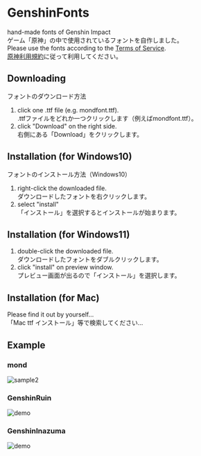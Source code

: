 # GenshinFonts
hand-made fonts of Genshin Impact  
ゲーム「原神」の中で使用されているフォントを自作しました。  
Please use the fonts according to the [Terms of Service](https://genshin.hoyoverse.com/en/company/terms).  
[原神利用規約](https://genshin.hoyoverse.com/ja/company/terms)に従って利用してください。  

## Downloading
フォントのダウンロード方法  
1. click one .ttf file (e.g. mondfont.ttf).  
.ttfファイルをどれか一つクリックします（例えばmondfont.ttf）。
1. click "Download" on the right side.  
右側にある「Download」をクリックします。

## Installation (for Windows10)
フォントのインストール方法（Windows10）
1. right-click the downloaded file.  
ダウンロードしたフォントを右クリックします。
2. select "install"  
「インストール」を選択するとインストールが始まります。

## Installation (for Windows11)
1. double-click the downloaded file.  
ダウンロードしたフォントをダブルクリックします。
3. click "install" on preview window.  
プレビュー画面が出るので「インストール」を選択します。

## Installation (for Mac)
Please find it out by yourself...  
「Mac ttf インストール」等で検索してください...

## Example
### mond
![sample2](https://user-images.githubusercontent.com/60289598/138224516-32fd1c03-6a1d-44c3-b4b4-406f436210e5.png)  
### GenshinRuin
![demo](https://user-images.githubusercontent.com/60289598/161377184-d28ff170-42d2-481c-afdd-2c27e2b3dd07.png)
### GenshinInazuma
![demo](https://user-images.githubusercontent.com/60289598/158093096-378dd319-7c78-40a6-b944-763f7a8f97e1.png)


